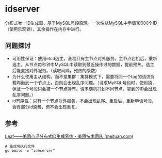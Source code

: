 # idserver
分布式唯一ID生成器，基于MySQL号段原理。一次性从MySQL中申请10000个ID（使用乐观锁），其余操作在内存中进行。
## 问题探讨
- 可用性保证：使用etcd选主，全程只有主节点对外服务。主节点宕机后，重新选主。从节点每秒钟中MySQL中读取到最近操作过的数据，提前预热。选主后能直接对外服务。（读取间隔，预热的条数）
- 为什么使用主从结构，而不是集群：集群模式下，需要将同一个tag的请求负载均衡到一个节点上，否则会出现乱序问题。（请求MySQL号段时，使用锁，保证一个号段只会被一个节点持有。请求随机打到不同节点，拿到的ID会出现乱序问题。）
- id有序性：只有一个节点对外服务，不会出现乱序。重启后，重新申请号段，会有部分id浪费，但不会出现重复。
## 参考
[Leaf——美团点评分布式ID生成系统 - 美团技术团队 (meituan.com)](https://tech.meituan.com/2017/04/21/mt-leaf.html)


```shell
# 生成可执行文件
go build -o "ideserver"
```